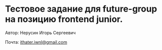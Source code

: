 # Тестовое задание для future-group на позицию frontend junior.
Автор: Нерусин Игорь Сергеевич

Почта: ithater.iwnl@gmail.com

